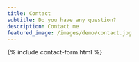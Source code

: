 ```yaml
---
title: Contact
subtitle: Do you have any question?
description: Contact me
featured_image: /images/demo/contact.jpg
---
```


{% include contact-form.html %}
